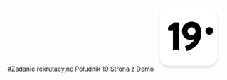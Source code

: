 #Zadanie rekrutacyjne Południk 19
[Strona z Demo](https://jurasw.github.io/po-udnik-19-zadanie/)
![alt text](https://github.com/jurasw/po-udnik-19-zadanie/blob/main/Group%201.png )
